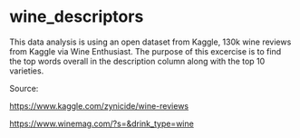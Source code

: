 # wine_descriptors

This data analysis is using an open dataset from Kaggle, 130k wine reviews from Kaggle via Wine Enthusiast. The purpose of this excercise is to find the top words overall in the description column along with the top 10 varieties.

Source:

https://www.kaggle.com/zynicide/wine-reviews

https://www.winemag.com/?s=&drink_type=wine
